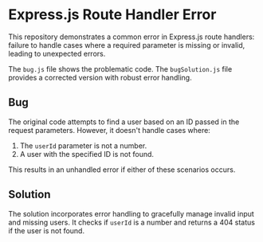# Express.js Route Handler Error

This repository demonstrates a common error in Express.js route handlers:  failure to handle cases where a required parameter is missing or invalid, leading to unexpected errors.

The `bug.js` file shows the problematic code. The `bugSolution.js` file provides a corrected version with robust error handling.

## Bug

The original code attempts to find a user based on an ID passed in the request parameters. However, it doesn't handle cases where:

1. The `userId` parameter is not a number.
2. A user with the specified ID is not found.

This results in an unhandled error if either of these scenarios occurs.

## Solution

The solution incorporates error handling to gracefully manage invalid input and missing users.  It checks if `userId` is a number and returns a 404 status if the user is not found.